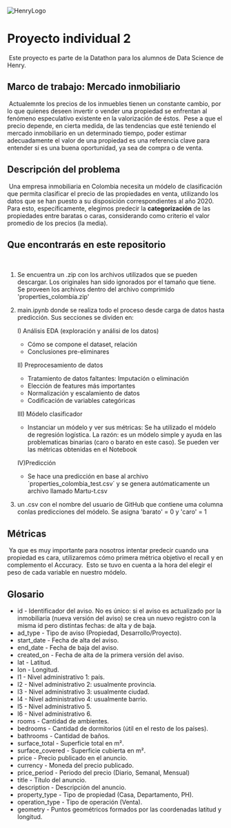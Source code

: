 ![HenryLogo](https://d31uz8lwfmyn8g.cloudfront.net/Assets/logo-henry-white-lg.png)
​
# Proyecto individual 2
​
Este proyecto es parte de la Datathon para los alumnos de Data Science de Henry.
​
## Marco de trabajo: Mercado inmobiliario
​
Actualemnte los precios de los inmuebles tienen un constante cambio, por lo que quienes deseen invertir o vender una propiedad se enfrentan al fenómeno especulativo existente en la valorización de éstos.
​
Pese a que el precio depende, en cierta medida, de las tendencias que esté teniendo el mercado inmobiliario en un determinado tiempo, poder estimar adecuadamente el valor de una propiedad es una referencia clave para entender si es una buena oportunidad, ya sea de compra o de venta.
​
## Descripción del problema
​
Una empresa inmobiliaria en Colombia necesita un módelo de clasificación que permita clasificar el precio de las propiedades en venta, utilizando los datos que se han puesto a su disposición correspondientes al año 2020.
​
Para esto, específicamente, elegimos predecir la **categorización** de las propiedades entre baratas o caras, considerando como criterio el valor promedio de los precios (la media).  

## Que encontrarás en este repositorio
​
1) Se encuentra un .zip con los archivos utilizados que se pueden descargar. Los originales han sido ignorados por el tamaño que tiene.
Se proveen los archivos dentro del archivo comprimido 'properties_colombia.zip'

2) main.ipynb donde se realiza todo el proceso desde carga de datos hasta predicción. Sus secciones se dividen en:

    I) Análisis EDA (exploración y análisi de los datos)
    - Cómo se compone el dataset, relación 
    - Conclusiones pre-eliminares  
    
    II) Preprocesamiento de datos
    - Tratamiento de datos faltantes: Imputación o eliminación
    - Elección de features más importantes
    - Normalización y escalamiento de datos
    - Codificación de variables categóricas  
    
    III) Módelo clasificador
    - Instanciar un módelo y ver sus métricas: Se ha utilizado el módelo de regresión logística. La razón: es un módelo simple y ayuda en las problematicas binarias (caro o barato en este caso). Se pueden ver las métricas obtenidas en el Notebook  
    
    IV)Predicción
    - Se hace una predicción en base al archivo ´properties_colombia_test.csv´ y se genera autómaticamente un archivo llamado Martu-t.csv 

3) un .csv con el nombre del usuario de GitHub que contiene uma columna conlas predicciones del módelo. Se asigna 'barato' = 0 y 'caro' = 1
​
## Métricas
​
Ya que es muy importante para nosotros intentar predecir cuando una propiedad es cara, utilizaremos cómo primera métrica objetivo el recall y en complemento el Accuracy.
​
Esto se tuvo en cuenta a la hora del elegir el peso de cada variable en nuestro módelo.
​
## Glosario
- id - Identificador del aviso. No es único: si el aviso es actualizado por la inmobiliaria (nueva versión del aviso) se crea un nuevo registro con la misma id pero distintas fechas: de alta y de baja.
- ad_type - Tipo de aviso (Propiedad, Desarrollo/Proyecto).
- start_date - Fecha de alta del aviso.
- end_date - Fecha de baja del aviso.
- created_on - Fecha de alta de la primera versión del aviso.
- lat - Latitud.
- lon - Longitud.
- l1 - Nivel administrativo 1: país.
- l2 - Nivel administrativo 2: usualmente provincia.
- l3 - Nivel administrativo 3: usualmente ciudad.
- l4 - Nivel administrativo 4: usualmente barrio.
- l5 - Nivel administrativo 5.
- l6 - Nivel administrativo 6.
- rooms - Cantidad de ambientes.
- bedrooms - Cantidad de dormitorios (útil en el resto de los países).
- bathrooms - Cantidad de baños.
- surface_total - Superficie total en m².
- surface_covered - Superficie cubierta en m².
- price - Precio publicado en el anuncio.
- currency - Moneda del precio publicado.
- price_period - Periodo del precio (Diario, Semanal, Mensual)
- title - Título del anuncio.
- description - Descripción del anuncio.
- property_type - Tipo de propiedad (Casa, Departamento, PH).
- operation_type - Tipo de operación (Venta).
- geometry - Puntos geométricos formados por las coordenadas latitud y longitud. 
​

